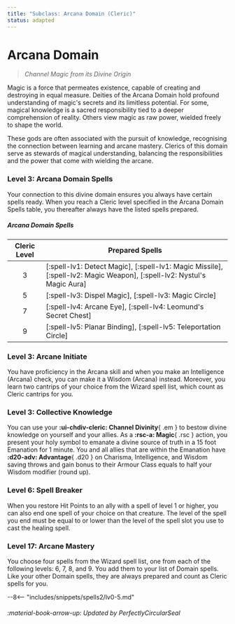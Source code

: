 ```yaml
---
title: "Subclass: Arcana Domain (Cleric)"
status: adapted
---
```


<p style="display:none">
Channel Magic from its Divine Origin
</p>

# Arcana Domain

> *Channel Magic from its Divine Origin*

Magic is a force that permeates existence, capable of creating and destroying in equal measure. Deities of the Arcana Domain hold profound understanding of magic's secrets and its limitless potential. For some, magical knowledge is a sacred responsibility tied to a deeper comprehension of reality. Others view magic as raw power, wielded freely to shape the world.

These gods are often associated with the pursuit of knowledge, recognising the connection between learning and arcane mastery. Clerics of this domain serve as stewards of magical understanding, balancing the responsibilities and the power that come with wielding the arcane.

### Level 3: Arcana Domain Spells

Your connection to this divine domain ensures you always have certain spells ready. When you reach a Cleric level specified in the Arcana Domain Spells table, you thereafter always have the listed spells prepared.

##### Arcana Domain Spells

| Cleric Level | Prepared Spells |
| :-: | --- |
| 3 | [:spell-lv1: Detect Magic], [:spell-lv1: Magic Missile], [:spell-lv2: Magic Weapon], [:spell-lv2: Nystul's Magic Aura] |
| 5 | [:spell-lv3: Dispel Magic], [:spell-lv3: Magic Circle] |
| 7 | [:spell-lv4: Arcane Eye], [:spell-lv4: Leomund's Secret Chest] |
| 9 | [:spell-lv5: Planar Binding], [:spell-lv5: Teleportation Circle] |

### Level 3: Arcane Initiate

You have proficiency in the Arcana skill and when you make an Intelligence (Arcana) check, you can make it a Wisdom (Arcana) instead. Moreover, you learn two cantrips of your choice from the Wizard spell list, which count as Cleric cantrips for you.

### Level 3: Collective Knowledge

You can use your **:ui-chdiv-cleric: Channel Divinity**{ .em } to bestow divine knowledge on yourself and your allies. As a **:rsc-a: Magic**{ .rsc } action, you present your holy symbol to emanate a divine source of truth in a 15 foot Emanation for 1 minute. You and all allies that are within the Emanation have **:d20-adv: Advantage**{ .d20 } on Charisma, Intelligence, and Wisdom saving throws and gain bonus to their Armour Class equals to half your Wisdom modifier (round up).

### Level 6: Spell Breaker

When you restore Hit Points to an ally with a spell of level 1 or higher, you can also end one spell of your choice on that creature. The level of the spell you end must be equal to or lower than the level of the spell slot you use to cast the healing spell.

### Level 17: Arcane Mastery

You choose four spells from the Wizard spell list, one from each of the following levels: 6, 7, 8, and 9. You add them to your list of Domain spells. Like your other Domain spells, they are always prepared and count as Cleric spells for you.

--8<-- "includes/snippets/spells2/lv0-5.md"

###### :material-book-arrow-up: Updated by *PerfectlyCircularSeal* 